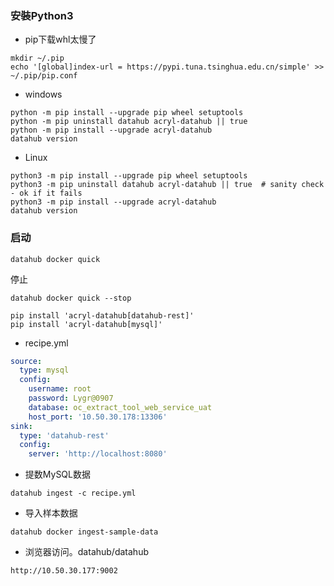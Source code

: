 ### 安裝Python3

* pip下载whl太慢了

```shell
mkdir ~/.pip
echo '[global]index-url = https://pypi.tuna.tsinghua.edu.cn/simple' >> ~/.pip/pip.conf
```

* windows

```shell
python -m pip install --upgrade pip wheel setuptools
python -m pip uninstall datahub acryl-datahub || true  
python -m pip install --upgrade acryl-datahub
datahub version
```

* Linux

```shell
python3 -m pip install --upgrade pip wheel setuptools
python3 -m pip uninstall datahub acryl-datahub || true  # sanity check - ok if it fails
python3 -m pip install --upgrade acryl-datahub
datahub version
```

### 启动

```shell
datahub docker quick
```

停止

```shell
datahub docker quick --stop
```

```shell
pip install 'acryl-datahub[datahub-rest]'
pip install 'acryl-datahub[mysql]'
```

* recipe.yml

```yaml
source:
  type: mysql
  config:
    username: root
    password: Lygr@0907
    database: oc_extract_tool_web_service_uat
    host_port: '10.50.30.178:13306'
sink:
  type: 'datahub-rest'
  config:
    server: 'http://localhost:8080'
```

* 提数MySQL数据

```shell
datahub ingest -c recipe.yml
```

* 导入样本数据

```shell
datahub docker ingest-sample-data
```

* 浏览器访问。datahub/datahub

```shell
http://10.50.30.177:9002
```